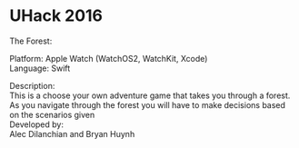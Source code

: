 # UHack 2016

The Forest:<br>

Platform: Apple Watch (WatchOS2, WatchKit, Xcode) <br>
Language: Swift<br>

Description:<br>
This is a choose your own adventure game that takes you through a forest. As you
navigate through the forest you will have to make decisions based on the scenarios
given<br>
Developed by:<br>
Alec Dilanchian and Bryan Huynh